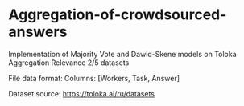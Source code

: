 # Aggregation-of-crowdsourced-answers
Implementation of Majority Vote and Dawid-Skene models on Toloka Aggregation Relevance 2/5 datasets

File data format:
  Columns: [Workers, Task, Answer]

Dataset source: https://toloka.ai/ru/datasets
